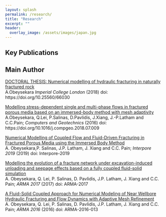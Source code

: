 ```yaml
---
layout: splash
permalink: /research/
title: "Research"
excerpt: ""
header:
  overlay_image: /assets/images/japan.jpg
---
```



## Key Publications

## Main Author

   <p><a href="http://hdl.handle.net/10044/1/66030">
           DOCTORAL THESIS: Numerical modelling of hydraulic fracturing in naturally fractured rock
      </a><br>
       A.Obeysekara
      <em>Imperial College London</em>
      (2018) doi: https://doi.org/10.25560/66030
   </p>

   <p><a href="http://www.sciencedirect.com/science/article/pii/S0266352X18301824">
           Modelling stress-dependent single and multi-phase flows in fractured porous media based on an immersed-body method with mesh adaptivity
      </a><br>
       A.Obeysekara, Q.Lei, P.Salinas, D.Pavlidis, J.Xiang, J.-P.Latham and C.C.Pain;
      <em>Computers and Geotechnics</em>
      (2016) doi: https://doi.org/10.1016/j.compgeo.2018.07.009
   </p>

   <p><a href="https://www.onepetro.org/conference-paper/ARMA-2017-0439">
           Numerical Modelling of Coupled Flow and Fluid-Driven Fracturing in Fractured Porous Media using the Immersed Body Method
      </a><br>
       A. Obeysekara,P. Salinas, J.P. Latham, J. Xiang and C.C. Pain;
      <em>Interpore 2019</em>
      (2019) doi: Interpore-2019
   </p>

   <p><a href="https://www.onepetro.org/conference-paper/ARMA-2016-013">
           Modelling the evolution of a fracture network under excavation-induced unloading and seepage effects based on a fully coupled fluid-solid simulation
      </a><br>
       A. Obeysekara, Q. Lei, P. Salinas, D. Pavlidis, J.P. Latham, J. Xiang and C.C. Pain;
      <em>ARMA 2017</em>
      (2017) doi: ARMA-2017
   </p>


   <p><a href="https://www.interpore.org/">
           A Fluid-Solid Coupled Approach for Numerical Modeling of Near Wellbore Hydraulic Fracturing and Flow Dynamics with Adaptive Mesh Refinement
      </a><br>
       A. Obeysekara, Q. Lei, P. Salinas, D. Pavlidis, J.P. Latham, J. Xiang and C.C. Pain;
      <em>ARMA 2016</em>
      (2016) doi: ARMA-2016-013
   </p>

